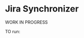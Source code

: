 Jira Synchronizer
===

WORK IN PROGRESS

TO run:
``` plz run //producers/jira_producer:sync_tickets  -- --user="<>" --token="<>" --jira="<>" --query='<jql>' --config /path/to/config.yaml --dbcon "<db connection string>"
```
